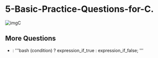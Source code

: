 # 5-Basic-Practice-Questions-for-C.

![imgC](https://github.com/user-attachments/assets/bde1182d-2996-4296-969b-4b4f7add2f03)

## More Questions
* :
'''bash 
(condition) ? expression_if_true : expression_if_false;
'''
